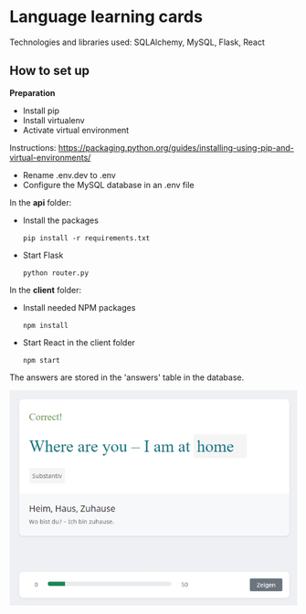 # Language learning cards

Technologies and libraries used: SQLAlchemy, MySQL, Flask, React

## How to set up

**Preparation**
- Install pip
- Install virtualenv
- Activate virtual environment

Instructions:
https://packaging.python.org/guides/installing-using-pip-and-virtual-environments/

- Rename .env.dev to .env
- Configure the MySQL database in an .env file

In the **api** folder:
- Install the packages
    ```
    pip install -r requirements.txt
    ```

- Start Flask
    ```
    python router.py
    ```
In the **client** folder:
- Install needed NPM packages
    ```
    npm install
    ```
- Start React in the client folder
    ```
    npm start
    ```
The answers are stored in the 'answers' table in the database.

![Language App](/language_app.jpg?raw=true)